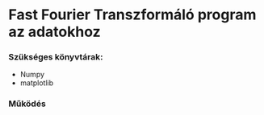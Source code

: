 # Fast Fourier Transzformáló program az adatokhoz

### Szükséges könyvtárak:
- Numpy
- matplotlib


### Működés